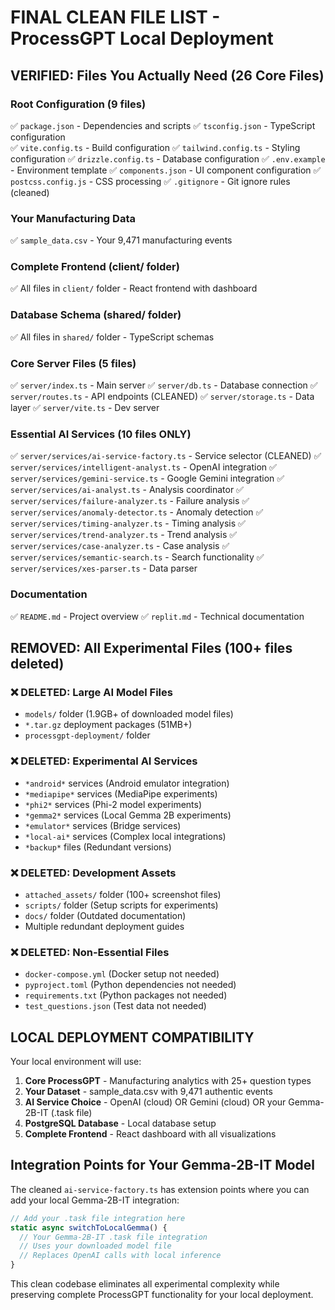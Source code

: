 # FINAL CLEAN FILE LIST - ProcessGPT Local Deployment

## VERIFIED: Files You Actually Need (26 Core Files)

### Root Configuration (9 files)
✅ `package.json` - Dependencies and scripts
✅ `tsconfig.json` - TypeScript configuration  
✅ `vite.config.ts` - Build configuration
✅ `tailwind.config.ts` - Styling configuration
✅ `drizzle.config.ts` - Database configuration
✅ `.env.example` - Environment template
✅ `components.json` - UI component configuration
✅ `postcss.config.js` - CSS processing
✅ `.gitignore` - Git ignore rules (cleaned)

### Your Manufacturing Data
✅ `sample_data.csv` - Your 9,471 manufacturing events

### Complete Frontend (client/ folder)
✅ All files in `client/` folder - React frontend with dashboard

### Database Schema (shared/ folder)  
✅ All files in `shared/` folder - TypeScript schemas

### Core Server Files (5 files)
✅ `server/index.ts` - Main server
✅ `server/db.ts` - Database connection
✅ `server/routes.ts` - API endpoints (CLEANED)
✅ `server/storage.ts` - Data layer
✅ `server/vite.ts` - Dev server

### Essential AI Services (10 files ONLY)
✅ `server/services/ai-service-factory.ts` - Service selector (CLEANED)
✅ `server/services/intelligent-analyst.ts` - OpenAI integration
✅ `server/services/gemini-service.ts` - Google Gemini integration
✅ `server/services/ai-analyst.ts` - Analysis coordinator
✅ `server/services/failure-analyzer.ts` - Failure analysis
✅ `server/services/anomaly-detector.ts` - Anomaly detection
✅ `server/services/timing-analyzer.ts` - Timing analysis
✅ `server/services/trend-analyzer.ts` - Trend analysis
✅ `server/services/case-analyzer.ts` - Case analysis
✅ `server/services/semantic-search.ts` - Search functionality
✅ `server/services/xes-parser.ts` - Data parser

### Documentation
✅ `README.md` - Project overview
✅ `replit.md` - Technical documentation

## REMOVED: All Experimental Files (100+ files deleted)

### ❌ DELETED: Large AI Model Files
- `models/` folder (1.9GB+ of downloaded model files)
- `*.tar.gz` deployment packages (51MB+)
- `processgpt-deployment/` folder

### ❌ DELETED: Experimental AI Services  
- `*android*` services (Android emulator integration)
- `*mediapipe*` services (MediaPipe experiments)
- `*phi2*` services (Phi-2 model experiments)
- `*gemma2*` services (Local Gemma 2B experiments)
- `*emulator*` services (Bridge services)
- `*local-ai*` services (Complex local integrations)
- `*backup*` files (Redundant versions)

### ❌ DELETED: Development Assets
- `attached_assets/` folder (100+ screenshot files)
- `scripts/` folder (Setup scripts for experiments)
- `docs/` folder (Outdated documentation)
- Multiple redundant deployment guides

### ❌ DELETED: Non-Essential Files
- `docker-compose.yml` (Docker setup not needed)
- `pyproject.toml` (Python dependencies not needed)
- `requirements.txt` (Python packages not needed)
- `test_questions.json` (Test data not needed)

## LOCAL DEPLOYMENT COMPATIBILITY

Your local environment will use:
1. **Core ProcessGPT** - Manufacturing analytics with 25+ question types
2. **Your Dataset** - sample_data.csv with 9,471 authentic events
3. **AI Service Choice** - OpenAI (cloud) OR Gemini (cloud) OR your Gemma-2B-IT (.task file)
4. **PostgreSQL Database** - Local database setup
5. **Complete Frontend** - React dashboard with all visualizations

## Integration Points for Your Gemma-2B-IT Model

The cleaned `ai-service-factory.ts` has extension points where you can add your local Gemma-2B-IT integration:

```typescript
// Add your .task file integration here
static async switchToLocalGemma() {
  // Your Gemma-2B-IT .task file integration
  // Uses your downloaded model file
  // Replaces OpenAI calls with local inference
}
```

This clean codebase eliminates all experimental complexity while preserving complete ProcessGPT functionality for your local deployment.
